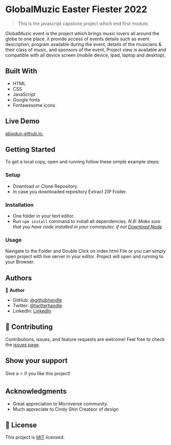 # GlobalMuzic Easter Fiester 2022

> This is the javascript capstone project which end first module.

GlobalMuzic event is the project which brings music lovers all around the globe to one place. it provide access of events details such as event description, program available during the event, details of the musicians & their class of music, and sponsors of the event,
Project view is available and compatible with all device screen (mobile device, Ipad, laptop and desktop).

## Built With
- HTML
- CSS
- JavaScript
- Google fonts
- Fontawesome icons

## Live Demo

[abiodun.github.io.](https://abiodunraheem.github.io/First-Capstone-Project/)

## Getting Started
To get a local copy, open and running follow these simple example steps:
### Setup
- Download or Clone Repository.
- In case you downloaded repository Extract ZIP Folder.
### Installation
- One folder in your text editor.
- Run `npm install` command to install all dependencies.
*N.B: Make sure that you have node installed in your commputer, if not [Download Node](https://nodejs.org/en/)*
### Usage
Navigate to the Folder and Double Click on index.html File or you can simply open project with live server in your editor.
Project will open and running to your Browser.

## Authors
:bust_in_silhouette: **Author**
- GitHub: [@githubhandle](https://github.com/abiodunraheem)
- Twitter: [@twitterhandle](https://twitter.com/@abiodunraheem23)
- LinkedIn: [LinkedIn](https://linkedin.com/in/abiodun-raheem-908b33154)

## :handshake: Contributing

Contributions, issues, and feature requests are welcome!
Feel free to check the [issues page](../../issues/).
## Show your support
Give a :star:️ if you like this project!
## Acknowledgments
-   Great appreciation to Microverse community.
-   Much appreciate to Cindy Shin Createor of design
## :memo: License
This project is [MIT](./MIT.md) licensed.
